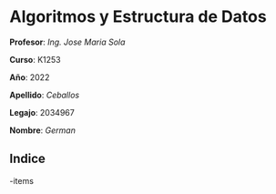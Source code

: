 # Algoritmos y Estructura de Datos

**Profesor**: *Ing. Jose Maria Sola*

**Curso**: K1253

**Año**: 2022

**Apellido**: *Ceballos*

**Legajo**: 2034967

**Nombre**: *German*

## Indice

-items
